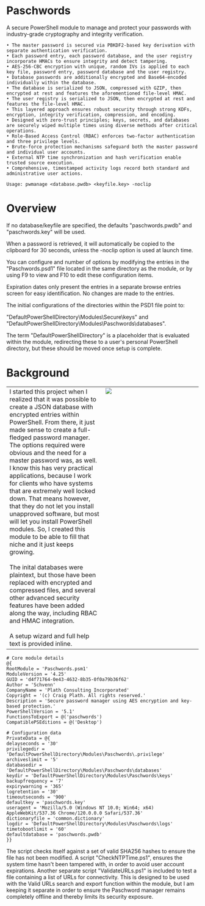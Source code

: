 # Paschwords
A secure PowerShell module to manage and protect your passwords with industry-grade cryptography and integrity verification.

    • The master password is secured via PBKDF2-based key derivation with separate authentication verification.
    • Each password entry, each password database, and the user registry incorporate HMACs to ensure integrity and detect tampering.
    • AES-256-CBC encryption with unique, random IVs is applied to each key file, password entry, password database and the user registry.
    • Database passwords are additionally encrypted and Base64-encoded individually within the database.
    • The database is serialized to JSON, compressed with GZIP, then encrypted at rest and features the aforementioned file-level HMAC.
    • The user registry is serialized to JSON, then encrypted at rest and features the file-level HMAC.
    • This layered approach ensures robust security through strong KDFs, encryption, integrity verification, compression, and encoding.
    • Designed with zero-trust principles; keys, secrets, and databases are securely wiped multiple times using diverse methods after critical operations.
    • Role-Based Access Control (RBAC) enforces two-factor authentication and three privilege levels.
    • Brute-force protection mechanisms safeguard both the master password and individual user accounts.
    • External NTP time synchronization and hash verification enable trusted source execution.
    • Comprehensive, timestamped activity logs record both standard and administrative user actions.

    Usage: pwmanage <database.pwdb> <keyfile.key> -noclip

# Overview
If no database/keyfile are specified, the defaults "paschwords.pwdb" and "paschwords.key" will be used.

When a password is retrieved, it will automatically be copied to the clipboard for 30 seconds, unless the -noclip option is used at launch time.

You can configure and number of options by modifying the entries in the "Paschwords.psd1" file located in the same directory as the module, or by using F9 to view and F10 to edit these configuration items.

Expiration dates only present the entries in a separate browse entries screen for easy identification. No changes are made to the entries.

The initial configurations of the directories within the PSD1 file point to:

"DefaultPowerShellDirectory\Modules\Secure\keys" and "DefaultPowerShellDirectory\Modules\Paschwords\databases".

The term "DefaultPowerShellDirectory" is a placeholder that is evaluated within the module, redirecting these to a user's personal PowerShell directory, but these should be moved once setup is complete.

# Background
<table border=0><td valign=top width=50%>
I started this project when I realized that it was possible to create a JSON database with encrypted entries within PowerShell.
From there, it just made sense to create a full-fledged password manager.
The options required were obvious and the need for a master password was, as well.
I know this has very practical applications, because I work for clients who have systems that are extremely well locked down.
That means however, that they do not let you install unapproved software, but most will let you install PowerShell modules.
So, I created this module to be able to fill that niche and it just keeps growing.
<br><br>
The inital databases were plaintext, but those have been replaced with encrypted and compressed files, and several other advanced security features have been added along the way, including RBAC and HMAC integration.
<br><br>
A setup wizard and full help text is provided inline.
</td>
<td valign=top width=50%><img src="https://raw.githubusercontent.com/Schvenn/Secure/refs/heads/main/screenshots/Main%20Menu.png"></td>
</table>

    # Core module details
    @{
    RootModule = 'Paschwords.psm1'
    ModuleVersion = '4.25'
    GUID = 'd4f71764-0e43-4632-8b35-0f0a79b36f62'
    Author = 'Schvenn'
    CompanyName = 'Plath Consulting Incorporated'
    Copyright = '(c) Craig Plath. All rights reserved.'
    Description = 'Secure password manager using AES encryption and key-based protection.'
    PowerShellVersion = '5.1'
    FunctionsToExport = @('paschwords')
    CompatiblePSEditions = @('Desktop')
    
    # Configuration data
    PrivateData = @{
    delayseconds = '30'
    privilegedir = 'DefaultPowerShellDirectory\Modules\Paschwords\.privilege'
    archiveslimit = '5'
    databasedir = 'DefaultPowerShellDirectory\Modules\Paschwords\databases'
    keydir = 'DefaultPowerShellDirectory\Modules\Paschwords\keys'
    backupfrequency = '7'
    expirywarning = '365'
    logretention = '30'
    timeoutseconds = '900'
    defaultkey = 'paschwords.key'
    useragent = 'Mozilla/5.0 (Windows NT 10.0; Win64; x64) AppleWebKit/537.36 Chrome/120.0.0.0 Safari/537.36'
    dictionaryfile = 'common.dictionary'
    logdir = 'DefaultPowerShellDirectory\Modules\Paschwords\logs'
    timetobootlimit = '60'
    defaultdatabase = 'paschwords.pwdb'
    }}

The script checks itself against a set of valid SHA256 hashes to ensure the file has not been modified.
A script "CheckNTPTime.ps1", ensures the system time hasn't been tampered with, in order to avoid user account expirations.
Another separate script "ValidateURLs.ps1" is included to test a file containing a list of URLs for connectivity. This is designed to be used with the Valid URLs search and export function within the module, but I am keeping it separate in order to ensure the Paschword manager remains completely offline and thereby limits its security exposure.
